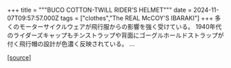 +++
title = """BUCO COTTON-TWILL RIDER'S HELMET"""
date = 2024-11-07T09:57:57.000Z
tags = ["clothes","The REAL McCOY'S IBARAKI"]
+++
多くのモーターサイクルウェアが飛行服からの影響を強く受けている。 1940年代のライダーズキャップもチンストラップや背面にゴーグルホールドストラップが付く飛行帽の設計が色濃く反映されている。 ...

[[source]](https://the-realmccoys.ocnk.net/product/1471)
